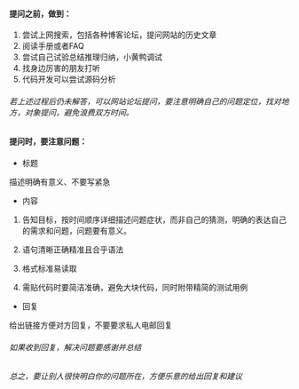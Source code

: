 #### 提问之前，做到：
1. 尝试上网搜索，包括各种博客论坛，提问网站的历史文章
2. 阅读手册或者FAQ
3. 尝试自己试验总结推理归纳，小黄鸭调试
4. 找身边厉害的朋友打听
5. 代码开发可以尝试源码分析

###### 若上述过程后仍未解答，可以网站论坛提问，要注意明确自己的问题定位，找对地方，对象提问，避免浪费双方时间。

#### 提问时，要注意问题：
- 标题

描述明确有意义、不要写紧急
- 内容 

1. 告知目标，按时间顺序详细描述问题症状，而非自己的猜测，明确的表达自己的需求和问题，问题要有意义。

1. 语句清晰正确精准且合乎语法

1. 格式标准易读取

1. 需贴代码时要简洁准确，避免大块代码，同时附带精简的测试用例

- 回复

给出链接方便对方回复，不要要求私人电邮回复

###### 如果收到回复，解决问题要感谢并总结

###### 总之，要让别人很快明白你的问题所在，方便乐意的给出回复和建议

